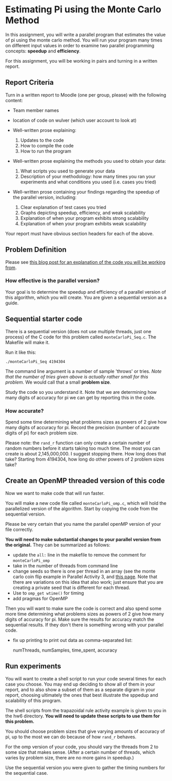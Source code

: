 # Estimating Pi using the Monte Carlo Method

In this assignment, you will write a parallel program that estimates the value
of pi using the monte carlo method. You will run your program many times on
different input values in order to examine two parallel programming concepts:
**speedup** and **efficiency**.

For this assignment, you will be working in pairs and turning in a written
report.

## Report Criteria

Turn in a written report to Moodle (one per group, please) with the following
content:

-   Team member names
-   location of code on wulver (which user account to look at)
-   Well-written prose explaining:
	1.  Updates to the code
	2.  How to compile the code
	3.  How to run the program
        
-   Well-written prose explaining the methods you used to obtain your data:      
	1.  What scripts you used to generate your data
	2. Description of your methodology: how many times you ran your experiments and what conditions you used (i.e. cases you tried)

-   Well-written prose containing your findings regarding the speedup of the parallel version, including: 
	1.  Clear explanation of test cases you tried
	2.  Graphs depicting speedup, efficiency, and weak scalability
	3.  Explanation of when your program exhibits strong scalability
	4.  Explanation of when your program exhibits weak scalability
        
Your report must have obvious section headers for each of the above.

## Problem Definition

Please see [this blog post for an explanation of the code you will be working from](https://learntofish.wordpress.com/2010/10/13/calculating-pi-with-the-monte-carlo-method/).

### How effective is the parallel version?

Your goal is to determine the speedup and efficiency of a parallel version
of this algorithm, which you will create. You are given a sequential version
as a guide.

## Sequential starter code

There is a sequential version (does not use multiple threads, just one process)
of the C code for this problem called `monteCarloPi_Seq.c`. The Makefile will
make it.

Run it like this:

    ./monteCarloPi_Seq 4194304
    
The command line argument is a number of sample 'throws' or tries. *Note that
the number of tries given above is actually rather small for this problem.* We
would call that a small **problem size**.

Study the code so you understand it. Note that we are determining how many
digits of accuracy for pi we can get by reporting this in the code.

### How accurate?

Spend some time determining what problems sizes as powers of 2 give how many
digits of accuracy for pi. Record the precision (number of accurate digits of
pi) for each problem size.

Please note: the `rand_r` function can only create a certain number of random
numbers before it starts taking too much time. The most you can create is about
2,145,000,000. I suggest stopping there. How long does that take? Starting from
4194304, how long do other powers of 2 problem sizes take? 

## Create an OpenMP threaded version of this code

Now we want to make code that will run faster.

You will make a new code file called `monteCarloPi_omp.c`, which will hold the
parallelized version of the algorithm. Start by copying the code from the
sequential version.

Please be very certain that you name the parallel openMP version of your file
correctly.

**You will need to make substantial changes to your parallel version from the
original.** They can be summarized as follows:

- update the `all:` line in the makefile to remove the comment for
  `monteCarloPi_omp`
- take in the number of threads from command line
- change seeds so there is one per thread in an array (see the monte carlo coin
  flip example in Parallel Activity 3, and [this
  page](http://selkie-macalester.org/csinparallel/modules/MonteCarloSimulationExemplar/build/html/SeedingThreads/SeedEachThread.html).
  Note that there are variations on this idea that also work; just ensure that
  you are creating a private seed that is different for each thread.
- Use to `omp_get wtime()` for timing
- add pragmas for OpenMP

Then you will want to make sure the code is correct and also spend some more
time determining what problems sizes as powers of 2 give how many digits of
accuracy for pi. Make sure the results for accuracy match the sequential
results. If they don't there is something wrong with your parallel code.

- fix up printing to print out data as comma-separated list:

    numThreads, numSamples, time_spent, accuracy

## Run experiments

You will want to create a shell script to run your code several times for each
case you choose. You may end up deciding to show all of them in your report, and
to also show a subset of them as a separate digram in your report, choosing
ultimately the ones that best illustrate the sppedup and scalability of this
program.

The shell scripts from the trapazoidal rule activity example is given to you in
the hw6 directory. **You will need to update these scripts to use them for this
problem.**

You should choose problem sizes that give varying amounts of accuracy of pi, up
to the most we can do because of how `rand_r` behaves.

For the omp version of your code, you should vary the threads from 2 to some
size that makes sense. (After a certain number of threads, which varies by
problem size, there are no more gains in speedup.)

Use the sequential version you were given to gather the timing numbers for the
sequential case.
